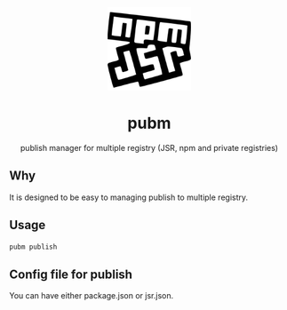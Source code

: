 <p align="center">
<img src="https://github.com/syi0808/pubm/blob/main/docs/logo.svg" height="150">
</p>

<h1 align="center">
pubm
</h1>

<p align="center">
publish manager for multiple registry (JSR, npm and private registries)
<p>

## Why

It is designed to be easy to managing publish to multiple registry.

## Usage

```bash
pubm publish
```

## Config file for publish

You can have either package.json or jsr.json.
